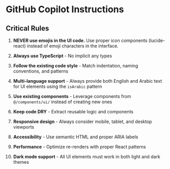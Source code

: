 # GitHub Copilot Instructions

## Critical Rules

1. **NEVER use emojis in the UI code.** Use proper icon components (lucide-react) instead of emoji characters in the interface.

2. **Always use TypeScript** - No implicit any types

3. **Follow the existing code style** - Match indentation, naming conventions, and patterns

4. **Multi-language support** - Always provide both English and Arabic text for UI elements using the `isArabic` pattern

5. **Use existing components** - Leverage components from `@/components/ui/` instead of creating new ones

6. **Keep code DRY** - Extract reusable logic and components

7. **Responsive design** - Always consider mobile, tablet, and desktop viewports

8. **Accessibility** - Use semantic HTML and proper ARIA labels

9. **Performance** - Optimize re-renders with proper React patterns

10. **Dark mode support** - All UI elements must work in both light and dark themes
